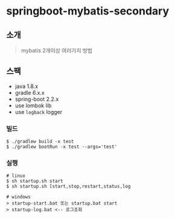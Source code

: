 # springboot-mybatis-secondary

## 소개
 > mybatis 2개이상 여러가지 방법

## 스팩
- java 1.8.x
- gradle 6.x.x
- spring-boot 2.2.x
- use lombok lib
- use `logback` logger

### 빌드
```
$ ./gradlew build -x test
$ ./gradlew bootRun -x test --args='test'

``` 

### 실행
``` 
# linux
$ sh startup.sh start
$ sh startup.sh [start,stop,restart,status,log

# windows
> startup-start.bat 또는 startup.bat start
> startup-log.bat <-- 로그조회

```